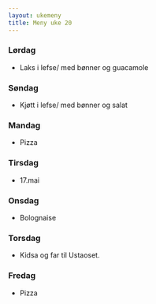 ```yaml
---
layout: ukemeny
title: Meny uke 20
---
```


### Lørdag

- Laks i lefse/ med bønner og guacamole

### Søndag

- Kjøtt i lefse/ med bønner og salat

### Mandag

- Pizza

### Tirsdag

- 17.mai

### Onsdag

- Bolognaise

### Torsdag

- Kidsa og far til Ustaoset.

### Fredag

- Pizza

